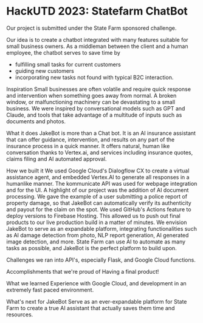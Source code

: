 # HackUTD 2023: Statefarm ChatBot
Our project is submitted under the State Farm sponsored challenge.

Our idea is to create a chatbot integrated with many features suitable for small business owners. As a middleman between the client and a human employee, the chatbot serves to save time by 
-  fulfilling small tasks for current customers
-  guiding new customers
-  incorporating new tasks not found with typical B2C interaction.

Inspiration
Small businesses are often volatile and require quick response and intervention when something goes away from normal. A broken window, or malfunctioning machinery can be devastating to a small business. We were inspired by conversational models such as GPT and Claude, and tools that take advantage of a multitude of inputs such as documents and photos.

What it does
JakeBot is more than a Chat bot. It is an AI insurance assistant that can offer guidance, intervention, and results on any part of the insurance process in a quick manner. It offers natural, human like conversation thanks to Vertex.ai, and services including insurance quotes, claims filing and AI automated approval.

How we built it
We used Google Cloud's Dialogflow CX to create a virtual assistance agent, and embedded Vertex.AI to generate all responses in a humanlike manner. The kommunicate API was used for webpage integration and for the UI. A highlight of our project was the addition of AI document processing. We gave the example of a user submitting a police report of property damage, so that JakeBot can automatically verify its authenticity and payout for the claim on the spot. We used GitHub's Actions feature to deploy versions to Firebase Hosting. This allowed us to push out final products to our live production build in a matter of minutes. We envision JakeBot to serve as an expandable platform, integrating functionalities such as AI damage detection from photo, NLP report generation, AI generated image detection, and more. State Farm can use AI to automate as many tasks as possible, and JakeBot is the perfect platform to build upon.

Challenges we ran into
API's, especially Flask, and Google Cloud functions.

Accomplishments that we're proud of
Having a final product!

What we learned
Experience with Google Cloud, and development in an extremely fast paced environment.

What's next for JakeBot
Serve as an ever-expandable platform for State Farm to create a true AI assistant that actually saves them time and resources.
